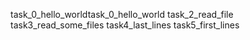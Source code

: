 task_0_hello_worldtask_0_hello_world
task_2_read_file
task3_read_some_files
task4_last_lines
task5_first_lines

